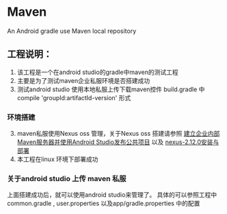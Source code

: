 # Maven
An Android gradle use Maven local repository

## 工程说明：
1. 该工程是一个在android studio的gradle中maven的测试工程
2. 主要是为了测试maven企业私服环境是否搭建成功
3. 测试android studio 使用本地私服上传下载maven控件
   build.gradle 中 compile 'groupId:artifactId-version' 形式

### 环境搭建

3. maven私服使用Nexus oss 管理，关于Nexus oss 搭建请参照
[建立企业内部Maven服务器并使用Android Studio发布公共项目](http://www.linuxidc.com/Linux/2015-06/118878.htm) 以及
[nexus-2.12.0安装与部署](http://blog.csdn.net/yccn214/article/details/50527490)
4. 本工程在linux 环境下部署成功

### 关于android studio 上传 maven 私服 
上面搭建成功后，就可以使用android studio来管理了。
具体的可以参照工程中common.gradle , user.properties 以及app/gradle.properties 中的配置

